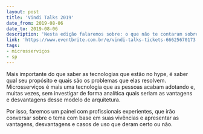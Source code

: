 ```yaml
---
layout: post
title: 'Vindi Talks 2019'
date_from: 2019-08-06
date_to: 2019-08-06
description: 'Nesta edição falaremos sobre: o que não te contaram sobre microsserviços.'
link: 'https://www.eventbrite.com.br/e/vindi-talks-tickets-66625670173'
tags:
- microsserviços
- sp
---
```


Mais importante do que saber as tecnologias que estão no hype, é saber qual seu propósito e quais são os problemas que elas resolvem. Microsserviços é mais uma tecnologia que as pessoas acabam adotando e, muitas vezes, sem investigar de forma analítica quais seriam as vantagens e desvantagens desse modelo de arquitetura.

Por isso, faremos um painel com profissionais experientes, que irão conversar sobre o tema com base em suas vivências e apresentar as vantagens, desvantagens e casos de uso que deram certo ou não.
